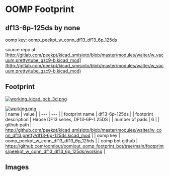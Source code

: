# OOMP Footprint  
## df13-6p-125ds  by none  
  
oomp key: oomp_peekpt_w_conn_df13_df13_6p_125ds  
  
source repo at: [http://gitlab.com/peekpt/kicad_smisioto/blob/master/modules/walter/w_vacuum.pretty/tube_gzc9-b.kicad_mod](http://gitlab.com/peekpt/kicad_smisioto/blob/master/modules/walter/w_vacuum.pretty/tube_gzc9-b.kicad_mod)  
## Footprint  
  
[![working_kicad_pcb_3d.png](working_kicad_pcb_3d_600.png)](working_kicad_pcb_3d.png)  
  
[![working.png](working_600.png)](working.png)  
| name | value | 
| --- | --- | 
| footprint name | df13-6p-125ds | 
| footprint description | Hirose DF13 series, DF13-6P-1.25DS | 
| number of pads | 6 | 
| github path | http://github.com/peekpt/kicad_smisioto/blob/master/modules/walter/w_conn_df13.pretty/df13-6p-125ds.kicad_mod | 
| oomp key | oomp_peekpt_w_conn_df13_df13_6p_125ds | 
| oomp bot github | https://github.com/oomlout/oomlout_oomp_footprint_bot/tree/main/footprints/peekpt_w_conn_df13_df13_6p_125ds/working | 
## Images  
